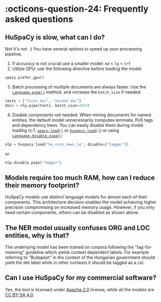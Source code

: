 <!--pytest-codeblocks:skipfile-->

# :octicons-question-24: Frequently asked questions

## HuSpaCy is slow, what can I do?

Not it's not. :) You have several options to speed up your processing pipeline.

1. If accuracy is not crucial use a smaller model: `md` < `lg` < `trf`
2. Utilize GPU: use the following directive before loading the model.

```python
spacy.prefer_gpu()
```

3. Batch processing of multiple documents are always faster. Use the [`Language.pipe()`](https://spacy.io/api/language#pipe) method, and increase the `batch_size` if needed:

```python
texts = ["first doc", "second doc"]
docs = nlp.pipe(texts, batch_size=1024)
   ```

4. Disable components not needed. When mining documents for named entities, the default model unnecessarily computes lemmata, PoS tags and dependency trees. You can easily disable them during model loading (c.f. [`spacy.load()`](https://spacy.io/api/top-level/#spacy.load) or [`huspacy.load()`](/reference/huspacy/__init__/#huspacy.load)) or using [`Language.disable_pipe()`](https://spacy.io/api/language/#disable_pipe)

```python
nlp = huspacy.load("hu_core_news_lg", disable=["tagger"])
```

or

```python
nlp.disable_pipe("tagger")
```

## Models require too much RAM, how can I reduce their memory footprint?

HuSpaCy models use distinct language models for almost each of their components. This architecture decision enables the model achieving higher precision compromising on increased memory usage. However, if you only need certain components, others can be disabled as shown above.
   
## The NER model usually confuses ORG and LOC entities, why is that?

The underlying model has been trained on corpora following the "tag-for-meaning" guideline which yields context dependent labels. For example referring to "Budapest" in the context of the Hungarian government should yield the `ORG` label while in other contexts it should be tagged as a `LOC`.

## Can I use HuSpaCy for my commercial software?

Yes, the tool is licensed under [Apache 2.0](https://www.apache.org/licenses/LICENSE-2.0) license, while all the models are [CC BY-SA 4.0](https://creativecommons.org/licenses/by-sa/4.0/).
